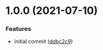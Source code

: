 # 1.0.0 (2021-07-10)


### Features

* initial commit ([ddbc2c9](https://github.com/lucas-eduardo/dashboard-pandora/commit/ddbc2c9bb6c2b35044518a8740be2e93351d883c))
